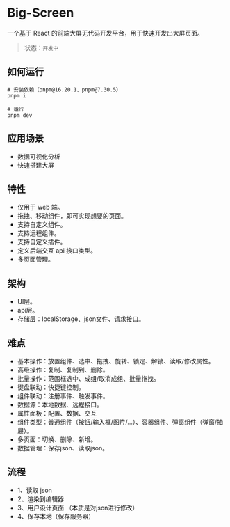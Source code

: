 # Big-Screen

一个基于 React 的前端大屏无代码开发平台，用于快速开发出大屏页面。

> 状态：`开发中`

## 如何运行 
```shell
# 安装依赖（pnpm@16.20.1、pnpm@7.30.5）
pnpm i

# 运行
pnpm dev
```

## 应用场景

* 数据可视化分析
* 快速搭建大屏

## 特性
- 仅用于 web 端。
- 拖拽、移动组件，即可实现想要的页面。
- 支持自定义组件。
- 支持远程组件。
- 支持自定义插件。
- 定义后端交互 api 接口类型。
- 多页面管理。

## 架构

- UI层。
- api层。
- 存储层：localStorage、json文件、请求接口。

## 难点
- 基本操作：放置组件、选中、拖拽、旋转、锁定、解锁、读取/修改属性。
- 高级操作：复制、复制到、删除。
- 批量操作：范围框选中、成组/取消成组、批量拖拽。
- 键盘联动：快捷键控制。
- 组件联动：注册事件、触发事件。
- 数据源：本地数据、远程接口。
- 属性面板：配置、数据、交互
- 组件类型：普通组件（按钮/输入框/图片/...）、容器组件、弹窗组件（弹窗/抽屉）。
- 多页面：切换、删除、新增。
- 数据管理：保存json、读取json。

## 流程

* 1、读取 json
* 2、渲染到编辑器
* 3、用户设计页面 （本质是对json进行修改）
* 4、保存本地（保存服务器）

